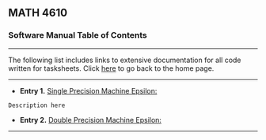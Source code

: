 ## MATH 4610

### Software Manual Table of Contents

<hr>

The following list includes links to extensive documentation for all code written for tasksheets. Click [here](../../home.md) to go back to the home page.

<hr>

* **Entry 1.** [Single Precision Machine Epsilon:]()
```
Description here
```
* **Entry 2.** [Double Precision Machine Epsilon:]()

<hr>

